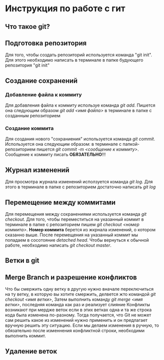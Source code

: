 # Инструкция по работе с гит

## Что такое git?

## Подготовка репозитория
Для того, чтобы создать репозиторий используется команда "git init". Для этого необходимо написать в терминале в папке будующего репозитория "git init"

## Создание сохранений


### Добавление файла к коммиту

Для добавления файла к коммиту используе команда *git add*. Пишется она следующим образом *git add <имя файла>* в терминале в папке с созданным репозиторием 

### Создание коммита

Для создания нового "сохраниения" используется команда *git commit*. Используется она следующим образом: в терминале с папкой-репозиторием пишется *git commit -m <сообщение к коммиту>*. Сообщение к коммиту писать **ОБЯЗАТЕЛЬНО**!!!

## Журнал изменений

Для просмотра журнала изменений исползуется команда *git log*. Для этого в терминале в папке с репозиторием достаточно написать *git log*

## Перемещение между коммитами

Для перемещения между сохранениями используется команда *git checkout*. Для того, чтобы переместиться на указанный коммит в терминале в папке с репозиторием пишем *git checkout <номер коммита>*. **Номер коммита** берется из жкрнала изменений, о котором сказанно выше. После перемещения на указанный коммит мы попадаем в сосотояние *detached head*. Чтобы вернуться к обычной работе, необходимо написать *git checkout master*.

## Ветки в git

## Merge Branch и разрешение конфликтов
Что бы смержить одну ветку в другую нужно вначале переключиться на ту ветку, в которую вы хотите смержить, делвется жто командой *git checkout <имя ветки>*, Затем выполнить команду *git merge <имя ветки>*, последняя команда как раз и реализует слияние
Конфликты возникают при мердже веток если в этих ветках одна и та же строка кода была изменена по-разному. Тогда получается, что Git не может сам решить какое из изменений нужно применить и он предлагает вручную решить эту ситуацию. Если мы делаем изменения в ручную, то обязательно после изменнения конфликтной строки, необходими выполнить коммит.

## Удаление веток